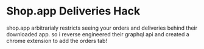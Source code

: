# Shop.app Deliveries Hack

shop.app arbitrarialy restricts seeing your orders and deliveries behind their downloaded app. so i reverse engineered their graphql api and created a chrome extension to add the orders tab! 
